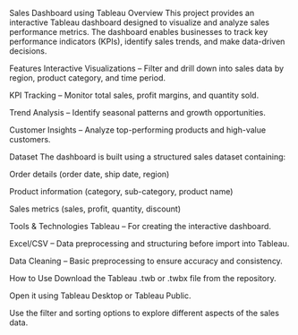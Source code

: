 Sales Dashboard using Tableau
Overview
This project provides an interactive Tableau dashboard designed to visualize and analyze sales performance metrics. The dashboard enables businesses to track key performance indicators (KPIs), identify sales trends, and make data-driven decisions.

Features
Interactive Visualizations – Filter and drill down into sales data by region, product category, and time period.

KPI Tracking – Monitor total sales, profit margins, and quantity sold.

Trend Analysis – Identify seasonal patterns and growth opportunities.

Customer Insights – Analyze top-performing products and high-value customers.

Dataset
The dashboard is built using a structured sales dataset containing:

Order details (order date, ship date, region)

Product information (category, sub-category, product name)

Sales metrics (sales, profit, quantity, discount)

Tools & Technologies
Tableau – For creating the interactive dashboard.

Excel/CSV – Data preprocessing and structuring before import into Tableau.

Data Cleaning – Basic preprocessing to ensure accuracy and consistency.

How to Use
Download the Tableau .twb or .twbx file from the repository.

Open it using Tableau Desktop or Tableau Public.

Use the filter and sorting options to explore different aspects of the sales data.
